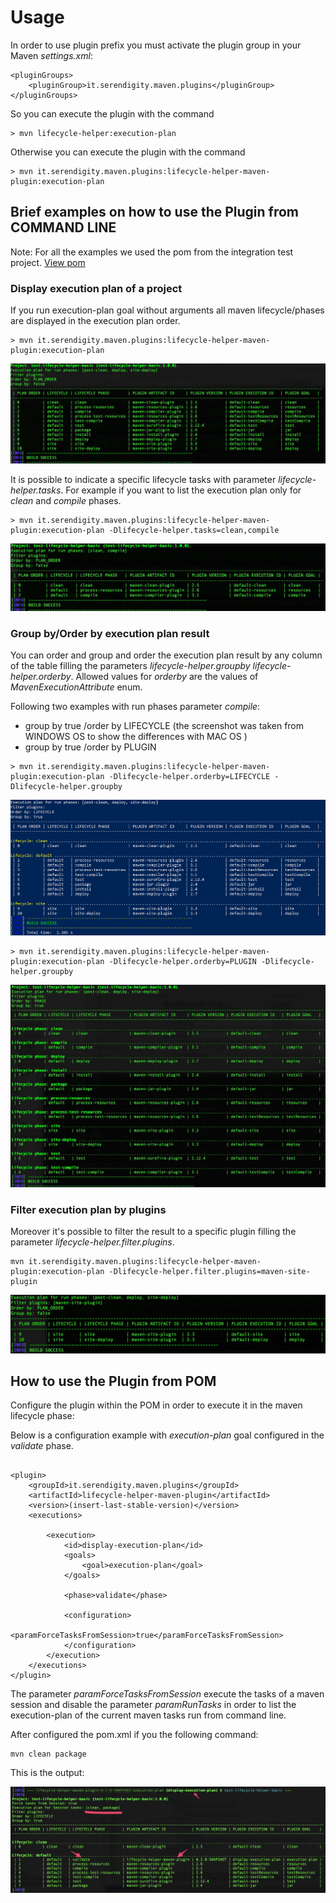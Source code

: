 # Usage

In order to use plugin prefix you must activate the plugin group in your Maven *settings.xml*:

```
<pluginGroups>
    <pluginGroup>it.serendigity.maven.plugins</pluginGroup>
</pluginGroups>
```

So you can execute the plugin with the command
```
> mvn lifecycle-helper:execution-plan
```

Otherwise you can execute the plugin with the command
```
> mvn it.serendigity.maven.plugins:lifecycle-helper-maven-plugin:execution-plan
```

## Brief examples on how to use the Plugin from COMMAND LINE
Note: For all the examples we used the pom from the integration test project.
[View pom](https://github.com/serendipity-projects/lifecycle-helper-maven-plugin/blob/master/src/it/execution-plan/pom.xml)

### Display execution plan of a project

If you run execution-plan goal without arguments all maven lifecycle/phases are displayed in the execution plan order.

```
> mvn it.serendigity.maven.plugins:lifecycle-helper-maven-plugin:execution-plan
```

![Example](images/example_execution_plan.jpg)


It is possible to indicate a specific lifecycle tasks with parameter *lifecycle-helper.tasks*.
For example if you want to list the execution plan only for *clean* and *compile* phases.

```
> mvn it.serendigity.maven.plugins:lifecycle-helper-maven-plugin:execution-plan -Dlifecycle-helper.tasks=clean,compile
```
![Example](images/example_execution_plan_phases.jpg)


### Group by/Order by execution plan result
You can order and group and order the execution plan result by any column of the table filling the parameters *lifecycle-helper.groupby* *lifecycle-helper.orderby*.
Allowed values for *orderby* are the values of *MavenExecutionAttribute* enum.

Following two examples with run phases parameter *compile*:

- group by true /order by LIFECYCLE (the screenshot was taken from WINDOWS OS to show the differences with MAC OS
)
- group by true /order by PLUGIN

```
> mvn it.serendigity.maven.plugins:lifecycle-helper-maven-plugin:execution-plan -Dlifecycle-helper.orderby=LIFECYCLE -Dlifecycle-helper.groupby
```

![Example](images/example_1.jpg)

```
> mvn it.serendigity.maven.plugins:lifecycle-helper-maven-plugin:execution-plan -Dlifecycle-helper.orderby=PLUGIN -Dlifecycle-helper.groupby

```

![Example](images/example_execution_plan_group_phase.jpg)

### Filter execution plan by plugins

Moreover it's possible to filter the result to a specific plugin filling the parameter *lifecycle-helper.filter.plugins*.

```
mvn it.serendigity.maven.plugins:lifecycle-helper-maven-plugin:execution-plan -Dlifecycle-helper.filter.plugins=maven-site-plugin
```

![Example](images/example_execution_plan_filter_plugin.jpg)

## How to use the Plugin from POM
Configure the plugin within the POM in order to execute it in the maven lifecycle phase:

Below is a configuration example with *execution-plan* goal configured in the *validate* phase.

```

<plugin>
	<groupId>it.serendigity.maven.plugins</groupId>
	<artifactId>lifecycle-helper-maven-plugin</artifactId>
	<version>(insert-last-stable-version)</version>
	<executions>

		<execution>
			<id>display-execution-plan</id>
			<goals>
				<goal>execution-plan</goal>
			</goals>

			<phase>validate</phase>

			<configuration>
                  <paramForceTasksFromSession>true</paramForceTasksFromSession>
			</configuration>
		</execution>
	</executions>
</plugin>

```

The parameter *paramForceTasksFromSession* execute the tasks of a maven session and disable the parameter *paramRunTasks* in order to
list the execution-plan of the current maven tasks run from command line.

After configured the pom.xml if you the following command:
```
mvn clean package
```

This is the output:

![Example](images/example_execution_plan_from_session.jpg)

